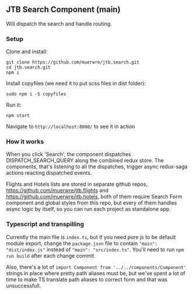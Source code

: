 ## JTB Search Component (main)

Will dispatch the search and handle routing.

### Setup
Clone and install:

```
git clone https://github.com/muerwre/jtb.search.git
cd jtb.search.git
npm i
```

Install copyfiles (we need it to put scss files in dist folder):
```
sudo npm i -S copyfiles
```

Run it:
```
npm start
```

Navigate to ```http://localhost:8000/``` to see it in action

### How it works
When you click 'Search', the component dispatches DISPATCH_SEARCH_QUERY along the combined redux store. The components,
that's listening to all the dispatches, trigger async redux-saga actions reacting dispatched events.

Flights and Hotels lists are stored in separate github repos, https://github.com/muerwre/jtb.flights and
https://github.com/muerwre/jtb.hotels, both of them require Search Form component and global styles from this repo, 
but every of them handles async logic by itself, so you can run each project as standalone app.   

### Typescript and transpilling
Currently the main file is ```index.ts```, but if you need pure js to be default module export, 
change the ```package.json``` file to contain ```"main": "dist/index.js"``` instead of ```"main": "src/index.ts"```. 
You'll need to run ```npm run build``` after each change commit.

Also, there's a lot of ```import Component from '../../components/Component'``` strings in place where pretty 
path aliases must be, but we've spent a lot of time to make TS translate path aliases to correct form and that was 
unsuccessfull. 
